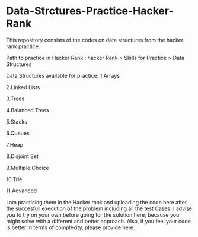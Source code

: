 # Data-Strctures-Practice-Hacker-Rank
This repository consists of the codes on data structures from the hacker rank practice. 

Path to practice in Hacker Rank : hacker Rank > Skills for Practice > Data Structures

Data Structures available for practice:
1.Arrays

2.Linked Lists

3.Trees

4.Balanced Trees

5.Stacks

6.Queues

7.Heap

8.Disjoint Set

9.Multiple Choice

10.Trie

11.Advanced


I am practicing them in the Hacker rank and uploading the code here after the succesfull execution of the problem including all the test Cases. 
I advise you to try on your own before going for the solution here, because you might solve with a different and better approach. 
Also, if you feel your code is better in terms of complexity, please provide here.
